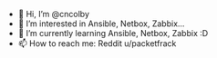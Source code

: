 - 👋 Hi, I’m @cncolby
- 👀 I’m interested in Ansible, Netbox, Zabbix...
- 🌱 I’m currently learning Ansible, Netbox, Zabbix :D
- 📫 How to reach me: Reddit u/packetfrack

<!---
cncolby/cncolby is a ✨ special ✨ repository because its `README.md` (this file) appears on your GitHub profile.
You can click the Preview link to take a look at your changes.
--->
